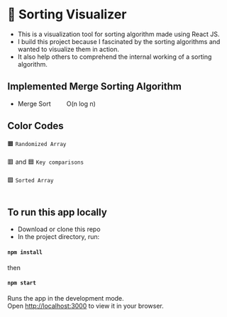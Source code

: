 # 🌈 Sorting Visualizer

- This is a visualization tool for sorting algorithm made using React JS.
- I build this project because I fascinated by the sorting algorithms and wanted to visualize them in action.
- It also help others to comprehend the internal working of a sorting algorithm.

## Implemented Merge Sorting Algorithm

- Merge Sort &nbsp;&nbsp;&nbsp;&nbsp;&nbsp;&nbsp;&nbsp; O(n log n)

## Color Codes

🟧 `Randomized Array` <br><br>
🟥 and 🟦 `Key comparisons` <br><br>
🟩 `Sorted Array` <br><br>



## To run this app locally
- Download or clone this repo
- In the project directory, run:
#### `npm install`
then
#### `npm start`
Runs the app in the development mode.\
Open [http://localhost:3000](http://localhost:3000) to view it in your browser.
